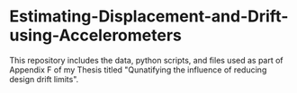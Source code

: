 # Estimating-Displacement-and-Drift-using-Accelerometers
This repository includes the data, python scripts, and files used as part of Appendix F of my Thesis titled "Qunatifying the influence of reducing design drift limits".
